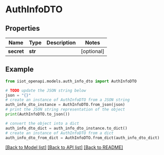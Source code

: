 # AuthInfoDTO


## Properties

Name | Type | Description | Notes
------------ | ------------- | ------------- | -------------
**secret** | **str** |  | [optional] 

## Example

```python
from iiot_openapi.models.auth_info_dto import AuthInfoDTO

# TODO update the JSON string below
json = "{}"
# create an instance of AuthInfoDTO from a JSON string
auth_info_dto_instance = AuthInfoDTO.from_json(json)
# print the JSON string representation of the object
print(AuthInfoDTO.to_json())

# convert the object into a dict
auth_info_dto_dict = auth_info_dto_instance.to_dict()
# create an instance of AuthInfoDTO from a dict
auth_info_dto_from_dict = AuthInfoDTO.from_dict(auth_info_dto_dict)
```
[[Back to Model list]](../README.md#documentation-for-models) [[Back to API list]](../README.md#documentation-for-api-endpoints) [[Back to README]](../README.md)


